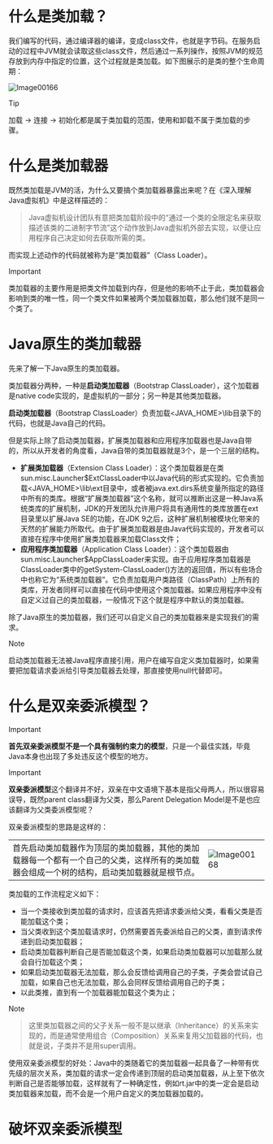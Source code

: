 # 什么是类加载？

我们编写的代码，通过编译器的编译，变成class文件，也就是字节码。在服务启动的过程中JVM就会读取这些class文件，然后通过一系列操作，按照JVM的规范存放到内存中指定的位置，这个过程就是类加载。如下图展示的是类的整个生命周期：

![Image00166](https://github.com/user-attachments/assets/0b554d29-46ff-497e-83ff-5c0595b244e6)

> [!TIP]
> 加载 → 连接 → 初始化都是属于类加载的范围，使用和卸载不属于类加载的步骤。

# 什么是类加载器

既然类加载是JVM的活，为什么又要搞个类加载器暴露出来呢？在《深入理解Java虚拟机》中是这样描述的：

> Java虚拟机设计团队有意把类加载阶段中的“通过一个类的全限定名来获取描述该类的二进制字节流”这个动作放到Java虚拟机外部去实现，以便让应用程序自己决定如何去获取所需的类。
> 

而实现上述动作的代码就被称为是“类加载器”（Class Loader）。

> [!IMPORTANT]
> 类加载器的主要作用是把类文件加载到内存，但是他的影响不止于此，类加载器会影响到类的唯一性，同一个类文件如果被两个类加载器加载，那么他们就不是同一个类了。

# Java原生的类加载器

先来了解一下Java原生的类加载器。

类加载器分两种，一种是**启动类加载器**（Bootstrap ClassLoader），这个加载器是native code实现的，是虚拟机的一部分；另一种是其他类加载器。

**启动类加载器**（Bootstrap ClassLoader）负责加载<JAVA_HOME>\lib目录下的代码，也就是Java自己的代码。

但是实际上除了启动类加载器，扩展类加载器和应用程序加载器也是Java自带的，所以从开发者的角度看，Java自带的类加载器就是3个，是一个三层的结构。

- **扩展类加载器**（Extension Class Loader）：这个类加载器是在类sun.misc.Launcher$ExtClassLoader中以Java代码的形式实现的。它负责加载<JAVA_HOME>\lib\ext目录中，或者被java.ext.dirs系统变量所指定的路径中所有的类库。根据“扩展类加载器”这个名称，就可以推断出这是一种Java系统类库的扩展机制，JDK的开发团队允许用户将具有通用性的类库放置在ext目录里以扩展Java SE的功能，在JDK 9之后，这种扩展机制被模块化带来的天然的扩展能力所取代。由于扩展类加载器是由Java代码实现的，开发者可以直接在程序中使用扩展类加载器来加载Class文件；
- **应用程序类加载器**（Application Class Loader）：这个类加载器由sun.misc.Launcher$AppClassLoader来实现。由于应用程序类加载器是ClassLoader类中的getSystem-ClassLoader()方法的返回值，所以有些场合中也称它为“系统类加载器”。它负责加载用户类路径（ClassPath）上所有的类库，开发者同样可以直接在代码中使用这个类加载器。如果应用程序中没有自定义过自己的类加载器，一般情况下这个就是程序中默认的类加载器。

除了Java原生的类加载器，我们还可以自定义自己的类加载器来是实现我们的需求。

> [!NOTE]

启动类加载器无法被Java程序直接引用，用户在编写自定义类加载器时，如果需要把加载请求委派给引导类加载器去处理，那直接使用null代替即可。

# 什么是双亲委派模型？

> [!IMPORTANT]
> **首先双亲委派模型不是一个具有强制约束力的模型**，只是一个最佳实践，毕竟Java本身也出现了多处违反这个模型的地方。

> [!IMPORTANT]
> **双亲委派模型**这个翻译并不好，双亲在中文语境下基本是指父母两人，所以很容易误导，既然parent class翻译为父类，那么Parent Delegation Model是不是也应该翻译为父类委派模型呢？

双亲委派模型的思路是这样的：

<html><table frame=void style="margin-left: auto; margin-right: auto;"><tr><td>
首先启动类加载器作为顶层的类加载器，其他的类加载器每一个都有一个自己的父类，这样所有的类加载器会组成一个树的结构，启动类加载器就是根节点。
</td><td>

![Image00168](https://github.com/user-attachments/assets/4ab985e2-1332-4ac8-afff-c29261355495)

</td></tr></table></html>

类加载的工作流程定义如下：

- 当一个类接收到类加载的请求时，应该首先把请求委派给父类，看看父类是否能加载这个类；
- 当父类收到这个类加载请求时，仍然需要首先委派给自己的父类，直到请求传递到启动类加载器；
- 启动类加载器判断自己是否能加载这个类，如果启动类加载器可以加载那么就会自行加载这个类；
- 如果启动类加载器无法加载，那么会反馈给调用自己的子类，子类会尝试自己加载，如果自己也无法加载，那么会同样反馈给调用自己的子类；
- 以此类推，直到有一个加载器能加载这个类为止；

>[!NOTE]

>这里类加载器之间的父子关系一般不是以继承（Inheritance）的关系来实现的，而是通常使用组合（Composition）关系来复用父加载器的代码，也就是说，子类并不是用super调用。

使用双亲委派模型的好处：Java中的类随着它的类加载器一起具备了一种带有优先级的层次关系，类加载的请求一定会传递到顶层的启动类加载器，从上至下依次判断自己是否能够加载，这样就有了一种确定性，例如rt.jar中的类一定会是启动类加载器来加载，而不会是一个用户自定义的类加载器加载的。

# 破坏双亲委派模型